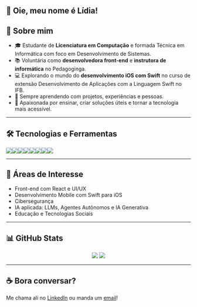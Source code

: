 ## 🤖 Oie, meu nome é Lídia!


## 🧠 Sobre mim

- 🎓 Estudante de **Licenciatura em Computação** e formada Técnica em Informática com foco em Desenvolvimento de Sistemas.  
- 📚 Voluntária como **desenvolvedora front-end** e **instrutora de informática** no Pedagoginga.  
- 💻 Explorando o mundo do **desenvolvimento iOS com Swift** no curso de extensão Desenvolvimento de Aplicações com a Linguagem Swift no IFB.  
- 🌱 Sempre aprendendo com projetos, experiências e pessoas.  
- 🚀 Apaixonada por ensinar, criar soluções úteis e tornar a tecnologia mais acessível.

---

## 🛠️ Tecnologias e Ferramentas

<div style="display: flex; flex-wrap: wrap;">
  <img src="https://img.shields.io/badge/JavaScript-F7DF1E?style=flat&logo=javascript&logoColor=black"/>
  <img src="https://img.shields.io/badge/React-20232A?style=flat&logo=react&logoColor=61DAFB"/>
  <img src="https://img.shields.io/badge/HTML5-E34F26?style=flat&logo=html5&logoColor=white"/>
  <img src="https://img.shields.io/badge/CSS3-1572B6?style=flat&logo=css3&logoColor=white"/>
  <img src="https://img.shields.io/badge/Python-3776AB?style=flat&logo=python&logoColor=white"/>
  <img src="https://img.shields.io/badge/Java-007396?style=flat&logo=java&logoColor=white"/>
  <img src="https://img.shields.io/badge/Git-F05032?style=flat&logo=git&logoColor=white"/>
  <img src="https://img.shields.io/badge/VSCode-007ACC?style=flat&logo=visual-studio-code&logoColor=white"/>
</div>

---

## 🧩 Áreas de Interesse

- Front-end com React e UI/UX  
- Desenvolvimento Mobile com Swift para iOS  
- Cibersegurança
- IA aplicada: LLMs, Agentes Autônomos e IA Generativa
- Educação e Tecnologias Sociais  

---

## 📊 GitHub Stats

<div align="center">
  <img src="https://github-readme-stats.vercel.app/api?username=lidiasalves&show_icons=true&theme=tokyonight&hide=stars"/>
  <img src="https://github-readme-stats.vercel.app/api/top-langs/?username=lidiasalves&layout=compact&theme=tokyonight"/>
</div>

---


## ☕ Bora conversar?

Me chama ali no [LinkedIn](https://www.linkedin.com/in/lidia-silveira/) ou manda um [email](mailto:lisilveir@outlook.com)!  
